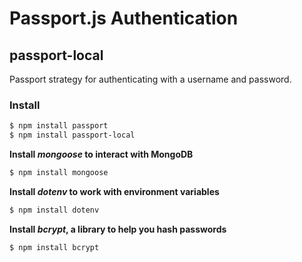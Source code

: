 # Passport.js Authentication
## passport-local

Passport strategy for authenticating with a username and password.


### Install

```bash
$ npm install passport
$ npm install passport-local
```

**Install _mongoose_ to interact with MongoDB**

```bash
$ npm install mongoose
```

**Install _dotenv_ to work with environment variables**

```bash
$ npm install dotenv
```

**Install _bcrypt_, a library to help you hash passwords**

```bash
$ npm install bcrypt
```